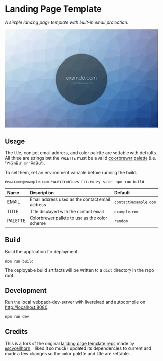# Landing Page Template

*A simple landing page template with built-in email protection.*

![screenshot](screenshot.jpeg)

## Usage

The title, contact email address, and color palette are settable with defaults. All three are strings but the `PALETTE` must be a valid [colorbrewer palette](http://bl.ocks.org/mbostock/5577023) (i.e. 'YlGnBu' or 'RdBu').

To set them, set an environment variable before running the build.

```cli
EMAIL=me@example.com PALETTE=Blues TITLE="My Site" npm run build
```

| Name | Description | Default |
| :---- | :---------  | :------- |
| EMAIL | Email address used as the contact email address | `contact@example.com` |
| TITLE | Title displayed with the contact email | `example.com` |
| PALETTE | Colorbrewer pallete to use as the color scheme | `random` |

## Build

Build the application for deployment.

```cli
npm run build
```

The deployable build artifacts will be written to a `dist` directory in the repo
root.

## Development

Run the local webpack-dev-server with livereload and autocompile on
[http://localhost:8080](http://localhost:8080).

```cli
npm run dev
```

## Credits

This is a fork of the original
[landing page template repo](https://github.com/cvgellhorn/landing-page-template)
made by [@cvgellhorn](https://github.com/cvgellhorn). I liked it so much I
updated its dependencies to current and made a few changes so the color palette
and title are settable.
